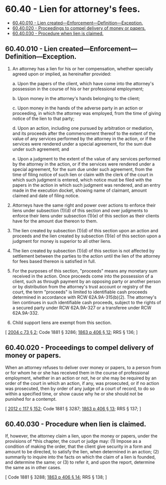 # 60.40 - Lien for attorney's fees.
* [60.40.010 - Lien created—Enforcement—Definition—Exception.](#6040010---lien-createdenforcementdefinitionexception)
* [60.40.020 - Proceedings to compel delivery of money or papers.](#6040020---proceedings-to-compel-delivery-of-money-or-papers)
* [60.40.030 - Procedure when lien is claimed.](#6040030---procedure-when-lien-is-claimed)
## 60.40.010 - Lien created—Enforcement—Definition—Exception.
1. An attorney has a lien for his or her compensation, whether specially agreed upon or implied, as hereinafter provided:

    a.  Upon the papers of the client, which have come into the attorney's possession in the course of his or her professional employment;

    b.  Upon money in the attorney's hands belonging to the client;

    c.  Upon money in the hands of the adverse party in an action or proceeding, in which the attorney was employed, from the time of giving notice of the lien to that party;

    d.  Upon an action, including one pursued by arbitration or mediation, and its proceeds after the commencement thereof to the extent of the value of any services performed by the attorney in the action, or if the services were rendered under a special agreement, for the sum due under such agreement; and

    e.  Upon a judgment to the extent of the value of any services performed by the attorney in the action, or if the services were rendered under a special agreement, for the sum due under such agreement, from the time of filing notice of such lien or claim with the clerk of the court in which such judgment is entered, which notice must be filed with the papers in the action in which such judgment was rendered, and an entry made in the execution docket, showing name of claimant, amount claimed and date of filing notice.

2. Attorneys have the same right and power over actions to enforce their liens under subsection (1)(d) of this section and over judgments to enforce their liens under subsection (1)(e) of this section as their clients have for the amount due thereon to them.

3. The lien created by subsection (1)(d) of this section upon an action and proceeds and the lien created by subsection (1)(e) of this section upon a judgment for money is superior to all other liens.

4. The lien created by subsection (1)(d) of this section is not affected by settlement between the parties to the action until the lien of the attorney for fees based thereon is satisfied in full.

5. For the purposes of this section, "proceeds" means any monetary sum received in the action. Once proceeds come into the possession of a client, such as through payment by an opposing party or another person or by distribution from the attorney's trust account or registry of the court, the term "proceeds" is limited to identifiable cash proceeds determined in accordance with RCW 62A.9A-315(b)(2). The attorney's lien continues in such identifiable cash proceeds, subject to the rights of a secured party under RCW 62A.9A-327 or a transferee under RCW 62A.9A-332.

6. Child support liens are exempt from this section.

\[ [2004 c 73 § 2](http://lawfilesext.leg.wa.gov/biennium/2003-04/Pdf/Bills/Session%20Laws/Senate/6270-S.SL.pdf?cite=2004%20c%2073%20§%202); Code 1881 § 3286; [1863 p 406 § 12](http://leg.wa.gov/CodeReviser/Pages/session_laws.aspx?cite=1863%20p%20406%20§%2012); RRS § 136; \]

## 60.40.020 - Proceedings to compel delivery of money or papers.
When an attorney refuses to deliver over money or papers, to a person from or for whom he or she has received them in the course of professional employment, whether in an action or not, he or she may be required by an order of the court in which an action, if any, was prosecuted, or if no action was prosecuted, then by order of any judge of a court of record, to do so within a specified time, or show cause why he or she should not be punished for a contempt.

\[ [2012 c 117 § 152](http://lawfilesext.leg.wa.gov/biennium/2011-12/Pdf/Bills/Session%20Laws/Senate/6095.SL.pdf?cite=2012%20c%20117%20§%20152); Code 1881 § 3287; [1863 p 406 § 13](http://leg.wa.gov/CodeReviser/Pages/session_laws.aspx?cite=1863%20p%20406%20§%2013); RRS § 137; \]

## 60.40.030 - Procedure when lien is claimed.
If, however, the attorney claim a lien, upon the money or papers, under the provisions of *this chapter, the court or judge may: (1) Impose as a condition of making the order, that the client give security in a form and amount to be directed, to satisfy the lien, when determined in an action; (2) summarily to inquire into the facts on which the claim of a lien is founded, and determine the same; or (3) to refer it, and upon the report, determine the same as in other cases.

\[ Code 1881 § 3288; [1863 p 406 § 14](http://leg.wa.gov/CodeReviser/Pages/session_laws.aspx?cite=1863%20p%20406%20§%2014); RRS § 138; \]


